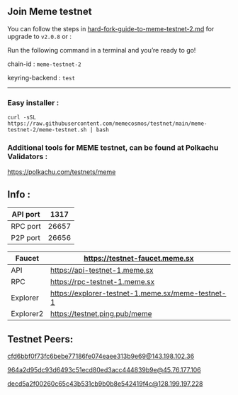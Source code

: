 ## Join Meme testnet 

You can follow the steps in [hard-fork-guide-to-meme-testnet-2.md](https://github.com/memecosmos/testnet/blob/main/meme-testnet-2/hard-fork-guide-to-meme-testnet-2.md) for upgrade to `v2.0.8`
or :

Run the following command in a terminal and you’re ready to go!

chain-id : `meme-testnet-2`

keyring-backend : `test`

---

### Easy installer :
```
curl -sSL https://raw.githubusercontent.com/memecosmos/testnet/main/meme-testnet-2/meme-testnet.sh | bash
```

### Additional tools for MEME testnet, can be found at Polkachu Validators :

https://polkachu.com/testnets/meme


## Info :

| API port | 1317 |
| --- | --- |
| RPC port | 26657 |
| P2P port | 26656 |


| Faucet | https://testnet-faucet.meme.sx |
| --- | --- |
| API | https://api-testnet-1.meme.sx |
| RPC | https://rpc-testnet-1.meme.sx |
| Explorer | https://explorer-testnet-1.meme.sx/meme-testnet-1 |
| Explorer2 | https://testnet.ping.pub/meme |


## Testnet Peers:

cfd6bbf0f73fc6bebe77186fe074eaee313b9e69@143.198.102.36

964a2d95dc93d6493c51ecd80ed3acc444839b9e@45.76.177.106

decd5a2f00260c65c43b531cb9b0b8e542419f4c@128.199.197.228


